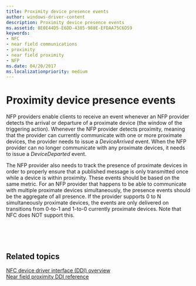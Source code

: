 ```yaml
---
title: Proximity device presence events
author: windows-driver-content
description: Proximity device presence events
ms.assetid: 8E0E44D5-E6DD-4385-988E-EFDAA75C6D59
keywords:
- NFC
- near field communications
- proximity
- near field proximity
- NFP
ms.date: 04/20/2017
ms.localizationpriority: medium
---
```


# Proximity device presence events


NFP providers enable clients to receive an event whenever an NFP provider detects the arrival or departure of a proximate device (the window of the triggering action). Whenever the NFP provider detects proximity, meaning that the provider can currently communicate with one or more proximate devices, the provider needs to issue a *DeviceArrived* event. When the NFP provider can no longer communicate with any proximate devices, it needs to issue a *DeviceDeparted* event.

The NFP provider also needs to track the presence of proximate devices in order to properly ensure that a published message is only transmitted once while a device is within proximity. These events should be based on the same metric. For an NFP provider that happens to be able to communicate with multiple proximate devices simultaneously, the presence events should be the aggregate of all presence. If the provider supports 0 to N simultaneously proximate devices, the events are only delivered on transitions from 0-to-1 and 1-to-0 currently proximate devices. Note that NFC does NOT support this.

 

 
## Related topics
[NFC device driver interface (DDI) overview](https://msdn.microsoft.com/library/windows/hardware/mt715815)  
[Near field proximity DDI reference](https://msdn.microsoft.com/library/windows/hardware/jj866056)  

